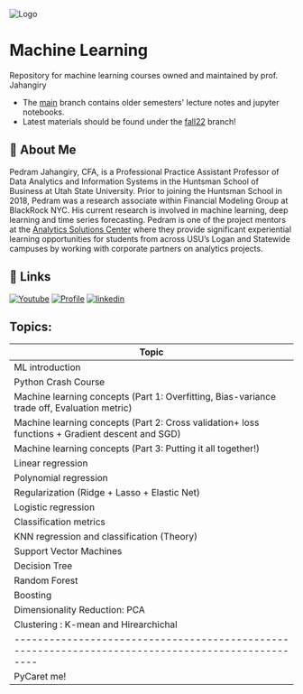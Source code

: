 ![Logo](https://upload.wikimedia.org/wikipedia/commons/4/44/Huntsman-Wordmark-with-USU-Blue.gif?style=centerme) 


# Machine Learning

Repository for machine learning courses owned and maintained by prof. Jahangiry

* The [main](https://github.com/PJalgotrader/Machine_Learning-USU/tree/main) branch contains older semesters' lecture notes and jupyter notebooks.
* Latest materials should be found under the [fall22](https://github.com/PJalgotrader/Machine_Learning-USU/tree/fall22) branch!


## 🚀 About Me

Pedram Jahangiry, CFA,  is a Professional Practice Assistant Professor of Data Analytics and Information Systems in the Huntsman School of Business at Utah State University. Prior to joining the Huntsman School in 2018, Pedram was a research associate within Financial Modeling Group at BlackRock NYC. His current research is involved in machine learning, deep learning and time series forecasting. 
Pedram is one of the project mentors at the [Analytics Solutions Center](https://huntsman.usu.edu/asc/index) where they provide significant experiential learning opportunities for students from across USU’s Logan and Statewide campuses by working with corporate partners on analytics projects.



## 🔗 Links
[![Youtube](https://img.shields.io/badge/youtube_channel-1DA1F2?style=for-the-badge&logo=youtube&logoColor=white&color=red)](https://www.youtube.com/channel/UCNDElcuuyX-2pSatVBDpJJQ)
[![Profile](https://img.shields.io/badge/profiole-000?style=for-the-badge&logo=ko-fi&logoColor=white)](https://huntsman.usu.edu/directory/jahangiry-pedram)
[![linkedin](https://img.shields.io/badge/linkedin-0A66C2?style=for-the-badge&logo=linkedin&logoColor=white)](https://www.linkedin.com/in/pedram-jahangiry-cfa-5778015a)


## Topics:

| Topic                                                                                            |
|--------------------------------------------------------------------------------------------------|
| ML introduction                                                                                  |
| Python Crash Course                                                                              |
| Machine learning concepts (Part 1: Overfitting, Bias-variance trade off, Evaluation metric)      |
| Machine learning concepts (Part 2:  Cross validation+ loss functions + Gradient descent and SGD) |
| Machine learning concepts (Part 3: Putting it all together!)                                     |
| Linear regression                                                          |
| Polynomial regression                                              |
| Regularization (Ridge + Lasso + Elastic Net)                                           |
| Logistic regression                                                                      |
| Classification metrics                                                                           |
| KNN regression and classification (Theory)                                                       |
| Support Vector Machines                                       |
| Decision Tree                                                                 |
| Random Forest                                                                           |
| Boosting                                                       |
| Dimensionality Reduction: PCA                                                           |
| Clustering : K-mean and Hirearchichal                                                  |
|--------------------------------------------------------------------------------------------------|
| PyCaret me!                                                                                      |
